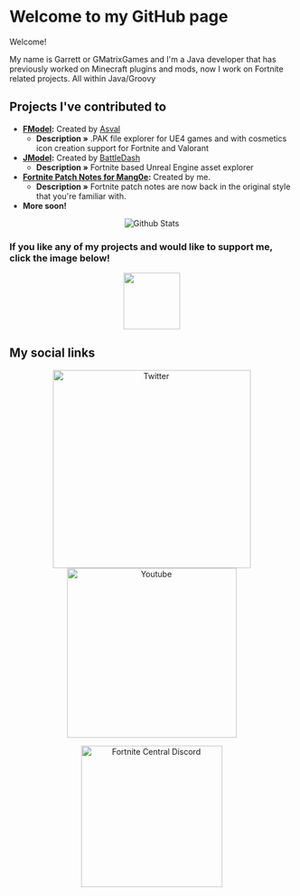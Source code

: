 # Welcome to my GitHub page

Welcome!

My name is Garrett or GMatrixGames and I'm a Java developer that has previously worked on Minecraft plugins and mods, now I work on Fortnite related projects. All within Java/Groovy

## Projects I've contributed to

* **[FModel](https://github.com/iAmAsval/FModel):** Created by [Asval](https://github.com/iAmAsval)
  * **Description »** .PAK file explorer for UE4 games and with cosmetics icon creation support for Fortnite and Valorant
* **[JModel](https://github.com/BattleDash/JModel):** Created by [BattleDash](http://github.com/BattleDash)
  * **Description »** Fortnite based Unreal Engine asset explorer
* **[Fortnite Patch Notes for Mang0e](https://fnpatchnotes.cf):** Created by me.
  * **Description »** Fortnite patch notes are now back in the original style that you're familiar with.
* **More soon!**

<p align="center">
   <img src="https://github-readme-stats.vercel.app/api?username=GMatrixGames&show_icons=true&theme=dark" alt="Github Stats"/>
</p>

### If you like any of my projects and would like to support me, click the image below!

<p align="center">
	<a href="https://www.paypal.me/gmatrix" target="_blank">
	    <img src="https://fnpatchnotes.cf/img/matrix-donate.png" height="100">
	</a>
</p>

## My social links
<p align="center">
    <a href="https://twitter.com/GMatrixGames">
        <img src="https://i.imgur.com/MtCU3IB.png" width="350px;" alt="Twitter"/>
    </a>
    <a href="https://www.youtube.com/channel/UCOT7ZUDNs45nf9LJZOicxwA">
        <img src="https://i.imgur.com/VqblSQt.png" width="300px;" alt="Youtube"/>
    </a>
</p>

<p align="center">
    <a href="http://discord.gg/KbGH43p">
        <img src="https://discordapp.com/api/guilds/708370560501153913/widget.png?style=banner4" width="250px;" alt="Fortnite Central Discord"/>
    </a><br/>
</p>
